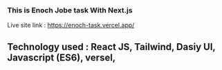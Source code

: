 ### This is Enoch Jobe task With Next.js

Live site link : https://enoch-task.vercel.app/

## Technology used : React JS, Tailwind, Dasiy UI, Javascript (ES6), versel,